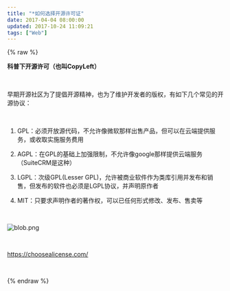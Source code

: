 ```yaml
---
title: "*如何选择开源许可证"
date: 2017-04-04 08:00:00
updated: 2017-10-24 11:09:21
tags: ["Web"]
---
```

{% raw %}
<p><strong>科普下开源许可（也叫CopyLeft）</strong></p><p><strong><br/></strong></p><p>早期开源社区为了提倡开源精神，也为了维护开发者的版权，有如下几个常见的开源协议：</p><p><br/></p><ol class=" list-paddingleft-2" style="list-style-type: decimal;"><li><p>GPL：必须开放源代码，不允许像微软那样出售产品，但可以在云端提供服务，或收取实施服务费用</p></li><li><p>AGPL：在GPL的基础上加强限制，不允许像google那样提供云端服务（SuiteCRM是这种）</p></li><li><p>LGPL：次级GPL(Lesser GPL)，允许被商业软件作为类库引用并发布和销售，但发布的软件也必须是LGPL协议，并声明原作者</p></li><li><p>MIT：只要求声明作者的著作权，可以已任何形式修改、发布、售卖等</p></li></ol><p><br/></p><p><img src="/uploads/ueditor/php/upload/image/20170405/1491353991.png" title="1491353991.png" alt="blob.png"/></p><p><br/></p><p><a href="https://choosealicense.com/" _src="https://choosealicense.com/">https://choosealicense.com/</a> </p><p><br/></p>
{% endraw %}
